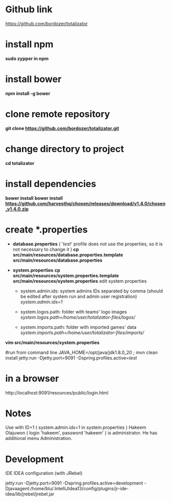# Github link
https://github.com/bordozer/totalizator

# install npm
**sudo zypper in npm**

# install bower
**npm install -g bower**

# clone remote repository
**git clone https://github.com/bordozer/totalizator.git**

# change directory to project
**cd totalizator**

# install dependencies
**bower install**
**bower install https://github.com/harvesthq/chosen/releases/download/v1.4.0/chosen_v1.4.0.zip**

# create *.properties
- **database.properties**
	( '*test*' profile does not use the properties, so it is not necessary to change it )
	**cp src/main/resources/database.properties.template src/main/resources/database.properties**

- **system.properties**
	**cp src/main/resources/system.properties.template src/main/resources/system.properties**
	edit system properties
	- system.admin.ids:		system admins IDs separated by comma (should be edited after system run and admin user registration)
							*system.admin.ids=1*

 	- system.logos.path: 	folder with teams' logo images
							*system.logos.path=/home/user/totalizator-files/logos/*

	- system.imports.path:	folder with imported games' data
							*system.imports.path=/home/user/totalizator-files/imports/*

**vim src/main/resources/system.properties**

#run from command line
JAVA_HOME=/opt/java/jdk1.8.0_20 ; mvn clean install jetty:run -Djetty.port=9091 -Dspring.profiles.active=*test*

# in a browser
http://localhost:9091/resources/public/login.html

# Notes
Use with ID=1 ( system.admin.ids=1 in system.properties ) Hakeem Olajuwon ( login 'hakeem', password 'hakeem' ) is administrator. He has additional menu Administration.



# Development
IDE IDEA configuration (with JRebel)

jetty:run -Djetty.port=9091 -Dspring.profiles.active=development -Djavaagent:/home/blu/.IntelliJIdea13/config/plugins/jr-ide-idea/lib/jrebel/jrebel.jar


